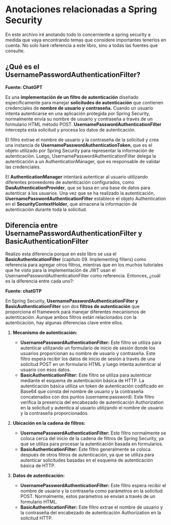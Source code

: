 # Anotaciones relacionadas a Spring Security

En este archivo iré anotando todo lo concerniente a spring security a medida que vaya encontrando temas que considere
importantes tenerlos en cuenta. No solo haré referencia a este libro, sino a todas las fuentes que consulte.

## ¿Qué es el UsernamePasswordAuthenticationFilter?

**Fuente: ChatGPT**

Es una **implementación de un filtro de autenticación** diseñado específicamente para manejar **solicitudes de
autenticación** que contienen credenciales de **nombre de usuario y contraseña.** Cuando un usuario intenta autenticarse
en una aplicación protegida por Spring Security, normalmente envía su nombre de usuario y contraseña a través de un
formulario HTML método POST. **UsernamePasswordAuthenticationFilter** intercepta esta solicitud y procesa los datos de
autenticación.

El filtro extrae el nombre de usuario y la contraseña de la solicitud y crea una instancia de
**UsernamePasswordAuthenticationToken**, que es el objeto utilizado por Spring Security para representar la información
de autenticación. Luego, UsernamePasswordAuthenticationFilter delega la autenticación a un AuthenticationManager, que es
responsable de validar las credenciales.

El **AuthenticationManager** intentará autenticar al usuario utilizando diferentes proveedores de autenticación
configurados, como **DaoAuthenticationProvider**, que se basa en una base de datos para autenticar a los usuarios. Una
vez que se ha realizado la autenticación, **UsernamePasswordAuthenticationFilter** establece el objeto Authentication en
el **SecurityContextHolder**, que almacena la información de autenticación durante toda la solicitud.

## Diferencia entre UsernamePasswordAuthenticationFilter y BasicAuthenticationFilter

Realizo esta diferencia porque en este libro se usa el **BasicAuthenticationFilter** (capítulo 09. Implementing filters)
como referencia para agregar otros filtros, mientras que en los muchos tutoriales que he visto para la implementación de
JWT usan el UsernamePasswordAuthenticationFilter como referencia. Entonces, ¿cuál es la diferencia entre cada uno?:

**Fuente: chatGTP**

En Spring Security, **UsernamePasswordAuthenticationFilter y BasicAuthenticationFilter** son dos **filtros de
autenticación** que proporciona el framework para manejar diferentes mecanismos de autenticación. Aunque ambos filtros
están relacionados con la autenticación, hay algunas diferencias clave entre ellos.

1. **Mecanismo de autenticación:**
    - **UsernamePasswordAuthenticationFilter:** Este filtro se utiliza para autenticar utilizando un formulario de
      inicio de sesión donde los usuarios proporcionan su nombre de usuario y contraseña. Este filtro espera recibir los
      datos de inicio de sesión a través de una solicitud POST en un formulario HTML y luego intenta autenticar al
      usuario con esos datos.
    - **BasicAuthenticationFilter:** Este filtro se utiliza para autenticar mediante el esquema de autenticación básica
      de HTTP. La autenticación básica utiliza un token de autenticación codificado en Base64 que consta del nombre de
      usuario y la contraseña concatenados con dos puntos (username:password). Este filtro verifica la presencia del
      encabezado de autenticación Authorization en la solicitud y autentica al usuario utilizando el nombre de usuario y
      la contraseña proporcionados.

2. **Ubicación en la cadena de filtros:**
    - **UsernamePasswordAuthenticationFilter:** Este filtro normalmente se coloca cerca del inicio de la cadena de
      filtros de Spring Security, ya que se utiliza para procesar la autenticación basada en formularios.
    - **BasicAuthenticationFilter:** Este filtro generalmente se coloca después de otros filtros de autenticación, ya
      que
      se utiliza para autenticar solicitudes basadas en el esquema de autenticación básica de HTTP.

3. **Datos de autenticación:**
    - **UsernamePasswordAuthenticationFilter:** Este filtro espera recibir el nombre de usuario y la contraseña como
      parámetros en la solicitud POST. Normalmente, estos parámetros se envían a través de un formulario HTML.
    - **BasicAuthenticationFilter:** Este filtro extrae el nombre de usuario y la contraseña del encabezado de
      autenticación Authorization en la solicitud HTTP.

